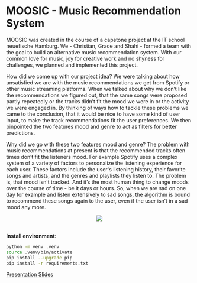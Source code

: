 # MOOSIC - Music Recommendation System

MOOSIC was created in the course of a capstone project at the IT school neuefische Hamburg. We - Christian, Grace and Shahi - formed a team with the goal to build an alternative music recommendation system. With our common love for music, joy for creative work and no shyness for challenges, we planned and implemented this project. 
<br>

How did we come up with our project idea?
We were talking about how unsatisfied we are with the music recommendations we get from Spotify or other music streaming platforms. When we talked about why we don’t like the recommendations we figured out, that the same songs were proposed partly repeatedly or the tracks didn’t fit the mood we were in or the activity we were engaged in. By thinking of ways how to tackle these problems we came to the conclusion, that it would be nice to have some kind of user input, to make the track recommendations fit the user preferences. We then pinpointed the two features mood and genre to act as filters for better predictions.
<br>

Why did we go with these two features mood and genre?
The problem with music recommendations at present is that the recommended tracks often times don’t fit the listeners mood. For example Spotify uses a complex system of a variety of factors to personalize the listening experience for each user. These factors include the user's listening history, their favorite songs and artists, and the genres and playlists they listen to. The problem is, that mood isn’t tracked. And it’s the most human thing to change moods over the course of time - be it days or hours. So, when we are sad on one day for example and listen extensively to sad songs, the algorithm is bound to recommend these songs again to the user, even if the user isn’t in a sad mood any more. 
<br>

<div id="header" align="center">
  <img src= 'https://media.giphy.com/media/xTk9ZwzuWiyJ8n5Vzq/giphy.gif'>
</div>


<br>




__Install environment:__

```bash
python -m venv .venv 
source .venv/bin/activate 
pip install --upgrade pip 
pip install -r requirements.txt 
```

[Presentation Slides](https://docs.google.com/presentation/d/1Ka-l_OXa4FF1w02ZJ6dam3xc3z0_auSv6qDpuckh5uY/edit?usp=sharing)
